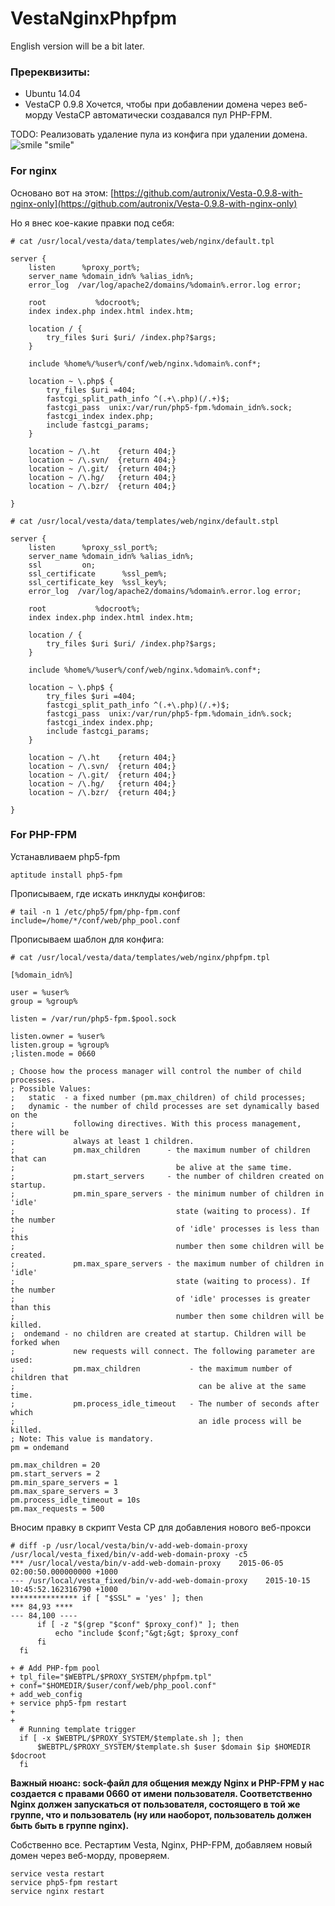 # VestaNginxPhpfpm
English version will be a bit later.

### Пререквизиты:

- Ubuntu 14.04 
- VestaCP 0.9.8 
Хочется, чтобы при добавлении домена через веб-морду VestaCP автоматически создавался пул PHP-FPM.

TODO: Реализовать удаление пула из конфига при удалении домена. ![smile](http://wiki.local.solnce.ru/twiki/pub/TWiki/SmiliesPlugin/smile.gif) "smile"

### For nginx

Основано вот на этом: [https://github.com/autronix/Vesta-0.9.8-with-nginx-only](https://github.com/autronix/Vesta-0.9.8-with-nginx-only)

Но я внес кое-какие правки под себя:

```
# cat /usr/local/vesta/data/templates/web/nginx/default.tpl

server {
    listen      %proxy_port%;
    server_name %domain_idn% %alias_idn%;
    error_log  /var/log/apache2/domains/%domain%.error.log error;

    root           %docroot%;
    index index.php index.html index.htm;

    location / {
        try_files $uri $uri/ /index.php?$args;
    }

    include %home%/%user%/conf/web/nginx.%domain%.conf*;

    location ~ \.php$ {
        try_files $uri =404;
        fastcgi_split_path_info ^(.+\.php)(/.+)$;
        fastcgi_pass  unix:/var/run/php5-fpm.%domain_idn%.sock;
        fastcgi_index index.php;
        include fastcgi_params;
    }

    location ~ /\.ht    {return 404;}
    location ~ /\.svn/  {return 404;}
    location ~ /\.git/  {return 404;}
    location ~ /\.hg/   {return 404;}
    location ~ /\.bzr/  {return 404;}

}
```

```
# cat /usr/local/vesta/data/templates/web/nginx/default.stpl

server {
    listen      %proxy_ssl_port%;
    server_name %domain_idn% %alias_idn%;
    ssl         on;
    ssl_certificate      %ssl_pem%;
    ssl_certificate_key  %ssl_key%;
    error_log  /var/log/apache2/domains/%domain%.error.log error;

    root           %docroot%;
    index index.php index.html index.htm;

    location / {
        try_files $uri $uri/ /index.php?$args;
    }

    include %home%/%user%/conf/web/nginx.%domain%.conf*;

    location ~ \.php$ {
        try_files $uri =404;
        fastcgi_split_path_info ^(.+\.php)(/.+)$;
        fastcgi_pass  unix:/var/run/php5-fpm.%domain_idn%.sock;
        fastcgi_index index.php;
        include fastcgi_params;
    }

    location ~ /\.ht    {return 404;}
    location ~ /\.svn/  {return 404;}
    location ~ /\.git/  {return 404;}
    location ~ /\.hg/   {return 404;}
    location ~ /\.bzr/  {return 404;}

}
```

### For PHP-FPM

Устанавливаем php5-fpm

`aptitude install php5-fpm`

Прописываем, где искать инклуды конфигов:

```
# tail -n 1 /etc/php5/fpm/php-fpm.conf
include=/home/*/conf/web/php_pool.conf
```

Прописываем шаблон для конфига:

```
# cat /usr/local/vesta/data/templates/web/nginx/phpfpm.tpl

[%domain_idn%]

user = %user%
group = %group%

listen = /var/run/php5-fpm.$pool.sock

listen.owner = %user%
listen.group = %group%
;listen.mode = 0660

; Choose how the process manager will control the number of child processes.
; Possible Values:
;   static  - a fixed number (pm.max_children) of child processes;
;   dynamic - the number of child processes are set dynamically based on the
;             following directives. With this process management, there will be
;             always at least 1 children.
;             pm.max_children      - the maximum number of children that can
;                                    be alive at the same time.
;             pm.start_servers     - the number of children created on startup.
;             pm.min_spare_servers - the minimum number of children in 'idle'
;                                    state (waiting to process). If the number
;                                    of 'idle' processes is less than this
;                                    number then some children will be created.
;             pm.max_spare_servers - the maximum number of children in 'idle'
;                                    state (waiting to process). If the number
;                                    of 'idle' processes is greater than this
;                                    number then some children will be killed.
;  ondemand - no children are created at startup. Children will be forked when
;             new requests will connect. The following parameter are used:
;             pm.max_children           - the maximum number of children that
;                                         can be alive at the same time.
;             pm.process_idle_timeout   - The number of seconds after which
;                                         an idle process will be killed.
; Note: This value is mandatory.
pm = ondemand

pm.max_children = 20
pm.start_servers = 2
pm.min_spare_servers = 1
pm.max_spare_servers = 3
pm.process_idle_timeout = 10s
pm.max_requests = 500
```

Вносим правку в скрипт Vesta CP для добавления нового веб-прокси

```
# diff -p /usr/local/vesta/bin/v-add-web-domain-proxy /usr/local/vesta_fixed/bin/v-add-web-domain-proxy -c5
*** /usr/local/vesta/bin/v-add-web-domain-proxy    2015-06-05 02:00:50.000000000 +1000
--- /usr/local/vesta_fixed/bin/v-add-web-domain-proxy    2015-10-15 10:45:52.162316790 +1000
*************** if [ "$SSL" = 'yes' ]; then
*** 84,93 ****
--- 84,100 ----
      if [ -z "$(grep "$conf" $proxy_conf)" ]; then
          echo "include $conf;"&gt;&gt; $proxy_conf
      fi
  fi

+ # Add PHP-fpm pool
+ tpl_file="$WEBTPL/$PROXY_SYSTEM/phpfpm.tpl"
+ conf="$HOMEDIR/$user/conf/web/php_pool.conf"
+ add_web_config
+ service php5-fpm restart
+
+
  # Running template trigger
  if [ -x $WEBTPL/$PROXY_SYSTEM/$template.sh ]; then
      $WEBTPL/$PROXY_SYSTEM/$template.sh $user $domain $ip $HOMEDIR $docroot
  fi
```

**Важный нюанс: sock-файл для общения между Nginx и PHP-FPM у нас создается с правами 0660 от имени пользователя. Соответственно Nginx должен запускаться от пользователя, состоящего в той же группе, что и пользователь (ну или наоборот, пользователь должен быть быть в группе nginx).**

Собственно все. Рестартим Vesta, Nginx, PHP-FPM, добавляем новый домен через веб-морду, проверяем.

```
service vesta restart
service php5-fpm restart
service nginx restart
```
